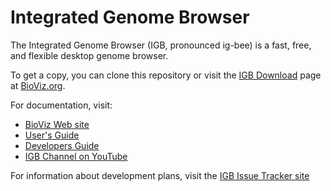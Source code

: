 # Integrated Genome Browser

The Integrated Genome Browser (IGB, pronounced ig-bee) is a fast, free, and flexible desktop genome browser. 

To get a copy, you can clone this repository or visit the [IGB Download](http://bioviz.org/igb/download.html) page at [BioViz.org](http://www.bioviz.org).

For documentation, visit:

* [BioViz Web site](http://www.bioviz.org)
* [User's Guide](https://wiki.transvar.org/display/igbman/Home) 
* [Developers Guide](https://wiki.transvar.org/display/igbdevelopers/Home)
* [IGB Channel on YouTube](https://www.youtube.com/channel/UC0DA2d3YdbQ55ljkRKHRBkg)

For information about development plans, visit the [IGB Issue Tracker site](http://jira.transvar.org)
